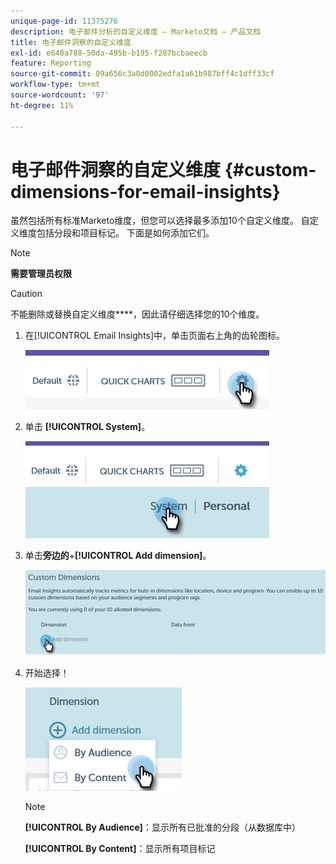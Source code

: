 ```yaml
---
unique-page-id: 11375276
description: 电子邮件分析的自定义维度 — Marketo文档 — 产品文档
title: 电子邮件洞察的自定义维度
exl-id: e648a788-50da-495b-b195-f287bcbaeecb
feature: Reporting
source-git-commit: 09a656c3a0d0002edfa1a61b987bff4c1dff33cf
workflow-type: tm+mt
source-wordcount: '97'
ht-degree: 11%

---
```


# 电子邮件洞察的自定义维度 {#custom-dimensions-for-email-insights}

虽然包括所有标准Marketo维度，但您可以选择最多添加10个自定义维度。 自定义维度包括分段和项目标记。 下面是如何添加它们。

>[!NOTE]
>
>**需要管理员权限**

>[!CAUTION]
>
>不能删除或替换自定义维度&#x200B;****，因此请仔细选择您的10个维度。

1. 在[!UICONTROL Email Insights]中，单击页面右上角的齿轮图标。

   ![](assets/cd1.png)

1. 单击 **[!UICONTROL System]**。

   ![](assets/cd2.png)

1. 单击&#x200B;**旁边的**+**[!UICONTROL Add dimension]**。

   ![](assets/cd3.png)

1. 开始选择！

   ![](assets/cd4.png)

   >[!NOTE]
   >
   >**[!UICONTROL By Audience]**：显示所有已批准的分段（从数据库中）
   >
   >**[!UICONTROL By Content]**：显示所有项目标记

